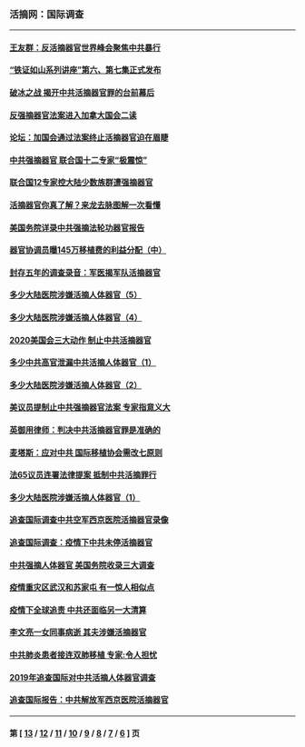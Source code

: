 ### 活摘网：国际调查
---
#### [王友群：反活摘器官世界峰会聚焦中共暴行](../../pages/nf5947/n13250738.md?01250430) 
#### [“铁证如山系列讲座”第六、第七集正式发布](../../pages/nf5947/n13106287.md?01250430) 
#### [破冰之战 揭开中共活摘器官罪的台前幕后](../../pages/nf5947/n13082457.md?01250430) 
#### [反强摘器官法案进入加拿大国会二读](../../pages/nf5947/n13033450.md?01250430) 
#### [论坛：加国会通过法案终止活摘器官迫在眉睫](../../pages/nf5947/n13029839.md?01250430) 
#### [中共强摘器官 联合国十二专家“极震惊”](../../pages/nf5947/n13024313.md?01250430) 
#### [联合国12专家控大陆少数族群遭强摘器官](../../pages/nf5947/n13023877.md?01250430) 
#### [活摘器官你真了解？来龙去脉图解一次看懂](../../pages/nf5947/n13013820.md?01250430) 
#### [美国务院详录中共强摘法轮功器官报告](../../pages/nf5947/n12944519.md?01250430) 
#### [器官协调员曝145万移植费的利益分配（中）](../../pages/nf5947/n12894547.md?01250430) 
#### [封存五年的调查录音：军医揭军队活摘器官](../../pages/nf5947/n12798692.md?01250430) 
#### [多少大陆医院涉嫌活摘人体器官（5）](../../pages/nf5947/n12768383.md?01250430) 
#### [多少大陆医院涉嫌活摘人体器官（4）](../../pages/nf5947/n12664434.md?01250430) 
#### [2020美国会三大动作 制止中共活摘器官](../../pages/nf5947/n12682004.md?01250430) 
#### [多少中共高官泄漏中共活摘人体器官（1）](../../pages/nf5947/n12671234.md?01250430) 
#### [多少大陆医院涉嫌活摘人体器官（2）](../../pages/nf5947/n12655589.md?01250430) 
#### [美议员提制止中共强摘器官法案 专家指意义大](../../pages/nf5947/n12630561.md?01250430) 
#### [英御用律师：判决中共活摘器官罪是准确的](../../pages/nf5947/n12580740.md?01250430) 
#### [麦塔斯：应对中共 国际移植协会需改七原则](../../pages/nf5947/n12514711.md?01250430) 
#### [法65议员连署法律提案 抵制中共活摘罪行](../../pages/nf5947/n12437047.md?01250430) 
#### [多少大陆医院涉嫌活摘人体器官（1）](../../pages/nf5947/n12414284.md?01250430) 
#### [追查国际调查中共空军西京医院活摘器官录像](../../pages/nf5947/n12348837.md?01250430) 
#### [追查国际调查：疫情下中共未停活摘器官](../../pages/nf5947/n12273415.md?01250430) 
#### [中共强摘人体器官 美国务院收录三大调查](../../pages/nf5947/n12181488.md?01250430) 
#### [疫情重灾区武汉和苏家屯 有一惊人相似点](../../pages/nf5947/n12150824.md?01250430) 
#### [疫情下全球追责 中共还面临另一大清算](../../pages/nf5947/n12070397.md?01250430) 
#### [李文亮一女同事病逝 其夫涉嫌活摘器官](../../pages/nf5947/n11957882.md?01250430) 
#### [中共肺炎患者接连双肺移植 专家:令人担忧](../../pages/nf5947/n11945516.md?01250430) 
#### [2019年追查国际对中共活摘人体器官调查](../../pages/nf5947/n11917733.md?01250430) 
#### [追查国际报告：中共解放军西京医院活摘器官](../../pages/nf5947/n11838359.md?01250430) 

---
#### 第 [ [13](./13.md?01250430) / [12](./12.md?01250430) / [11](./11.md?01250430) / [10](./10.md?01250430) / [9](./9.md?01250430) / [8](./8.md?01250430) / [7](./7.md?01250430) / [6](./6.md?01250430) ] 页
